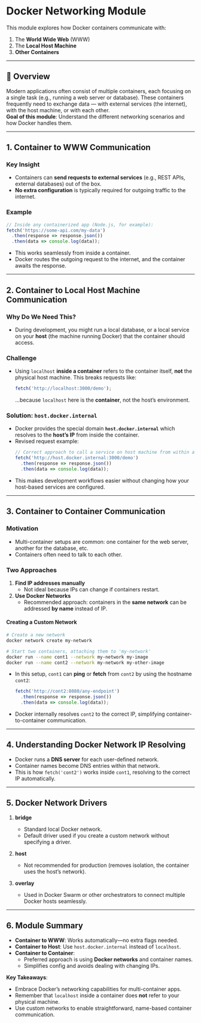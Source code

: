 # Docker Networking Module

This module explores how Docker containers communicate with:
1. The **World Wide Web** (WWW)  
2. The **Local Host Machine**  
3. **Other Containers**

---

## 📌 Overview

Modern applications often consist of multiple containers, each focusing on a single task (e.g., running a web server or database). These containers frequently need to exchange data — with external services (the internet), with the host machine, or with each other.  
**Goal of this module**: Understand the different networking scenarios and how Docker handles them.

---

## 1. Container to WWW Communication

### Key Insight
- Containers can **send requests to external services** (e.g., REST APIs, external databases) out of the box.
- **No extra configuration** is typically required for outgoing traffic to the internet.

### Example
```js
// Inside any containerized app (Node.js, for example):
fetch('https://some-api.com/my-data')
  .then(response => response.json())
  .then(data => console.log(data));
```
- This works seamlessly from inside a container.  
- Docker routes the outgoing request to the internet, and the container awaits the response.

---

## 2. Container to Local Host Machine Communication

### Why Do We Need This?
- During development, you might run a local database, or a local service on your **host** (the machine running Docker) that the container should access.

### Challenge
- Using `localhost` **inside a container** refers to the container itself, **not** the physical host machine. This breaks requests like:
  ```js
  fetch('http://localhost:3000/demo');
  ```
  …because `localhost` here is the **container**, not the host’s environment.

### Solution: `host.docker.internal`
- Docker provides the special domain **`host.docker.internal`** which resolves to the **host’s IP** from inside the container.
- Revised request example:
  ```js
  // Correct approach to call a service on host machine from within a container:
  fetch('http://host.docker.internal:3000/demo')
    .then(response => response.json())
    .then(data => console.log(data));
  ```
- This makes development workflows easier without changing how your host-based services are configured.

---

## 3. Container to Container Communication

### Motivation
- Multi-container setups are common: one container for the web server, another for the database, etc.
- Containers often need to talk to each other.

### Two Approaches
1. **Find IP addresses manually**  
   - Not ideal because IPs can change if containers restart.
2. **Use Docker Networks**  
   - Recommended approach: containers in the **same network** can be addressed **by name** instead of IP.

#### Creating a Custom Network
```bash
# Create a new network
docker network create my-network

# Start two containers, attaching them to 'my-network'
docker run --name cont1 --network my-network my-image
docker run --name cont2 --network my-network my-other-image
```

- In this setup, `cont1` can **ping** or **fetch** from `cont2` by using the hostname `cont2`:
  ```js
  fetch('http://cont2:8080/any-endpoint')
    .then(response => response.json())
    .then(data => console.log(data));
  ```
- Docker internally resolves `cont2` to the correct IP, simplifying container-to-container communication.

---

## 4. Understanding Docker Network IP Resolving

- Docker runs a **DNS server** for each user-defined network.  
- Container names become DNS entries within that network.  
- This is how `fetch('cont2')` works inside `cont1`, resolving to the correct IP automatically.

---

## 5. Docker Network Drivers

1. **bridge**  
   - Standard local Docker network.  
   - Default driver used if you create a custom network without specifying a driver.

2. **host**  
   - Not recommended for production (removes isolation, the container uses the host’s network).

3. **overlay**  
   - Used in Docker Swarm or other orchestrators to connect multiple Docker hosts seamlessly.

---

## 6. Module Summary

- **Container to WWW**: Works automatically—no extra flags needed.  
- **Container to Host**: Use `host.docker.internal` instead of `localhost`.  
- **Container to Container**:  
  - Preferred approach is using **Docker networks** and container names.  
  - Simplifies config and avoids dealing with changing IPs.

**Key Takeaways**:
- Embrace Docker’s networking capabilities for multi-container apps.  
- Remember that `localhost` inside a container does **not** refer to your physical machine.  
- Use custom networks to enable straightforward, name-based container communication.
